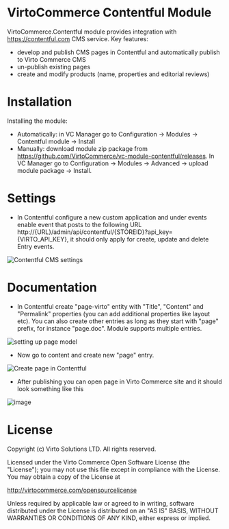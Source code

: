 # VirtoCommerce Contentful Module
VirtoCommerce.Contentful module provides integration with https://contentful.com CMS service.
Key features:
* develop and publish CMS pages in Contentful and automatically publish to Virto Commerce CMS
* un-publish existing pages
* create and modify products (name, properties and editorial reviews)

# Installation
Installing the module:
* Automatically: in VC Manager go to Configuration -> Modules -> Contentful module -> Install
* Manually: download module zip package from https://github.com/VirtoCommerce/vc-module-contentful/releases. In VC Manager go to Configuration -> Modules -> Advanced -> upload module package -> Install.

# Settings
* In Contentful configure a new custom application and under events enable event that posts to the following URL http://{URL}/admin/api/contentful/{STOREID}?api_key={VIRTO_API_KEY}, it should only apply for create, update and delete Entry events.

![Contentful CMS settings](https://github.com/user-attachments/assets/e32086ec-8b80-41cc-9e2c-e2c461c06cbe)


# Documentation
* In Contentful create "page-virto" entity with "Title", "Content" and "Permalink" properties (you can add additional properties like layout etc). You can also create other entries as long as they start with "page" prefix, for instance "page.doc". Module supports multiple entries.

![setting up page model](https://user-images.githubusercontent.com/1566470/27984254-f057f266-6385-11e7-9a1a-fec1bfe67439.png)

* Now go to content and create new "page" entry.

![Create page in Contentful](https://user-images.githubusercontent.com/330693/211509494-82cbbd40-842f-46e3-b314-1362cfba9a2a.png)


* After publishing you can open page in Virto Commerce site and it should look something like this

![image](https://user-images.githubusercontent.com/1566470/27984281-a87f280a-6386-11e7-8543-74b0e0e20091.png)

# License
Copyright (c) Virto Solutions LTD.  All rights reserved. 

Licensed under the Virto Commerce Open Software License (the "License"); you
may not use this file except in compliance with the License. You may
obtain a copy of the License at

http://virtocommerce.com/opensourcelicense

Unless required by applicable law or agreed to in writing, software
distributed under the License is distributed on an "AS IS" BASIS,
WITHOUT WARRANTIES OR CONDITIONS OF ANY KIND, either express or
implied. 
